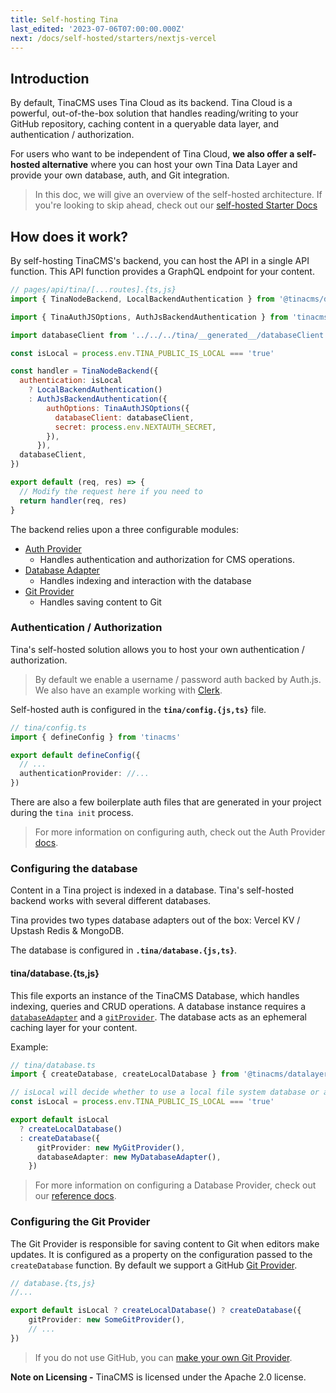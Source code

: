 ```yaml
---
title: Self-hosting Tina
last_edited: '2023-07-06T07:00:00.000Z'
next: /docs/self-hosted/starters/nextjs-vercel
---
```


## Introduction

By default, TinaCMS uses Tina Cloud as its backend. Tina Cloud is a powerful, out-of-the-box solution that handles reading/writing to your GitHub repository, caching content in a queryable data layer, and authentication / authorization.

For users who want to be independent of Tina Cloud, **we also offer a self-hosted alternative** where you can host your own Tina Data Layer and provide your own database, auth, and Git integration.

> In this doc, we will give an overview of the self-hosted architecture. If you're looking to skip ahead, check out our [self-hosted Starter Docs](/docs/self-hosted/starters/overview/)

## How does it work?

By self-hosting TinaCMS's backend, you can host the API in a single API function. This API function provides a GraphQL endpoint for your content.

```js
// pages/api/tina/[...routes].{ts,js}
import { TinaNodeBackend, LocalBackendAuthentication } from '@tinacms/datalayer'

import { TinaAuthJSOptions, AuthJsBackendAuthentication } from 'tinacms-authjs'

import databaseClient from '../../../tina/__generated__/databaseClient'

const isLocal = process.env.TINA_PUBLIC_IS_LOCAL === 'true'

const handler = TinaNodeBackend({
  authentication: isLocal
    ? LocalBackendAuthentication()
    : AuthJsBackendAuthentication({
        authOptions: TinaAuthJSOptions({
          databaseClient: databaseClient,
          secret: process.env.NEXTAUTH_SECRET,
        }),
      }),
  databaseClient,
})

export default (req, res) => {
  // Modify the request here if you need to
  return handler(req, res)
}
```

The backend relies upon a three configurable modules:

- [Auth Provider](/docs/self-hosted/authentication/overview)
  - Handles authentication and authorization for CMS operations.
- [Database Adapter](/docs/reference/self-hosted/database-adapter/overview)
  - Handles indexing and interaction with the database
- [Git Provider](/docs/reference/self-hosted/git-provider/overview)
  - Handles saving content to Git

### Authentication / Authorization

Tina's self-hosted solution allows you to host your own authentication / authorization.

> By default we enable a username / password auth backed by Auth.js. We also have an example working with [Clerk](https://github.com/tinacms/tina-cloud-starter-self-hosted-clerk).

Self-hosted auth is configured in the **`tina/config.{js,ts}`** file.

```ts
// tina/config.ts
import { defineConfig } from 'tinacms'

export default defineConfig({
  // ...
  authenticationProvider: //...
})
```

There are also a few boilerplate auth files that are generated in your project during the `tina init` process.

> For more information on configuring auth, check out the Auth Provider [docs](/docs/reference/self-hosted/authentication-provider/overview/).

### Configuring the database

Content in a Tina project is indexed in a database. Tina's self-hosted backend works with several different databases.

Tina provides two types database adapters out of the box: Vercel KV / Upstash Redis & MongoDB.

The database is configured in **`.tina/database.{js,ts}`**.

#### tina/database.{ts,js}

This file exports an instance of the TinaCMS Database, which handles indexing, queries and CRUD operations. A database instance requires a [`databaseAdapter`](/docs/reference/self-hosted/database-adapter/overview/) and a [`gitProvider`](/docs/reference/self-hosted/git-provider/overview/). The database acts as an ephemeral caching layer for your content.

Example:

```ts
// tina/database.ts
import { createDatabase, createLocalDatabase } from '@tinacms/datalayer'

// isLocal will decide whether to use a local file system database or a remote database
const isLocal = process.env.TINA_PUBLIC_IS_LOCAL === 'true'

export default isLocal
  ? createLocalDatabase()
  : createDatabase({
      gitProvider: new MyGitProvider(),
      databaseAdapter: new MyDatabaseAdapter(),
    })
```

> For more information on configuring a Database Provider, check out our [reference docs](/docs/reference/self-hosted/database-adapter/overview/).

### Configuring the Git Provider

The Git Provider is responsible for saving content to Git when editors make updates. It is configured as a property on the configuration passed to the `createDatabase` function. By default we support a GitHub [Git Provider](/docs/reference/self-hosted/git-provider/github).

```ts
// database.{ts,js}
//...

export default isLocal ? createLocalDatabase() ? createDatabase({
    gitProvider: new SomeGitProvider(),
    // ...
})
```

> If you do not use GitHub, you can [make your own Git Provider](/docs/reference/self-hosted/git-provider/make-your-own).

**Note on Licensing -** TinaCMS is licensed under the Apache 2.0 license.
